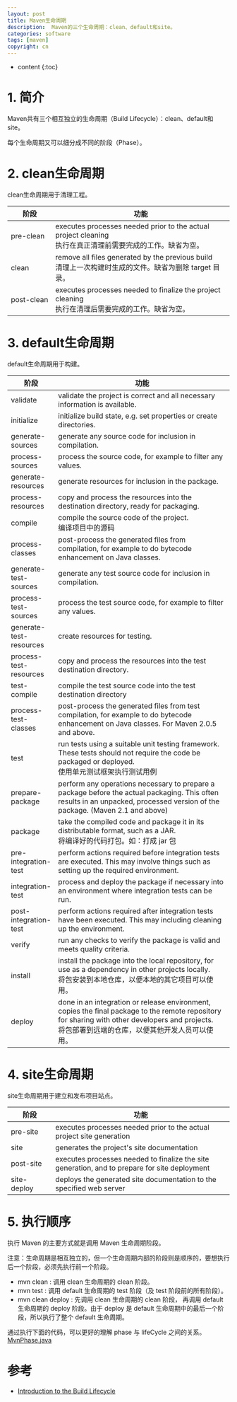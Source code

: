 ```yaml
---
layout: post
title: Maven生命周期
description:  Maven的三个生命周期：clean、default和site。
categories: software
tags: [maven]
copyright: cn
---
```


* content
{:toc}

# 1. 简介

Maven共有三个相互独立的生命周期（Build Lifecycle）：clean、default和site。

每个生命周期又可以细分成不同的阶段（Phase）。

# 2. clean生命周期
clean生命周期用于清理工程。

<table width="100%">
    <thead>
        <tr><th width="20%">阶段</th><th width="80%">功能</th></tr>
    </thead>
    <tbody>
        <tr><td> pre-clean </td><td> executes processes needed prior to the actual project cleaning <br> 执行在真正清理前需要完成的工作。缺省为空。 </td></tr>
        <tr><td> clean </td><td> remove all files generated by the previous build <br> 清理上一次构建时生成的文件。缺省为删除 target 目录。 </td></tr>
        <tr><td> post-clean </td><td> executes processes needed to finalize the project cleaning <br> 执行在清理后需要完成的工作。缺省为空。 </td></tr>
    </tbody>
</table>

# 3. default生命周期

default生命周期用于构建。

<table width="100%">
    <thead>
        <tr><th width="20%">阶段</th><th width="80%">功能</th></tr>
    </thead>
    <tbody>
        <tr><td> validate </td><td> validate the project is correct and all necessary information is available. </td></tr>
        <tr><td> initialize </td><td> initialize build state, e.g. set properties or create directories. </td></tr>
        <tr><td> generate-sources </td><td> generate any source code for inclusion in compilation. </td></tr>
        <tr><td> process-sources </td><td> process the source code, for example to filter any values. </td></tr>
        <tr><td> generate-resources </td><td> generate resources for inclusion in the package. </td></tr>
        <tr><td> process-resources </td><td> copy and process the resources into the destination directory, ready for packaging. </td></tr>
        <tr><td> compile </td><td> compile the source code of the project. <br> 编译项目中的源码</td></tr>
        <tr><td> process-classes </td><td> post-process the generated files from compilation, for example to do bytecode enhancement on Java classes. </td></tr>
        <tr><td> generate-test-sources </td><td> generate any test source code for inclusion in compilation. </td></tr>
        <tr><td> process-test-sources </td><td> process the test source code, for example to filter any values. </td></tr>
        <tr><td> generate-test-resources </td><td> create resources for testing. </td></tr>
        <tr><td> process-test-resources </td><td> copy and process the resources into the test destination directory. </td></tr>
        <tr><td> test-compile </td><td> compile the test source code into the test destination directory </td></tr>
        <tr><td> process-test-classes </td><td> post-process the generated files from test compilation, for example to do bytecode enhancement on Java classes. For Maven 2.0.5 and above. </td></tr>
        <tr><td> test </td><td> run tests using a suitable unit testing framework. These tests should not require the code be packaged or deployed. <br> 使用单元测试框架执行测试用例 </td></tr>
        <tr><td> prepare-package </td><td> perform any operations necessary to prepare a package before the actual packaging. This often results in an unpacked, processed version of the package. (Maven 2.1 and above) </td></tr>
        <tr><td> package </td><td> take the compiled code and package it in its distributable format, such as a JAR. <br> 将编译好的代码打包。如：打成 jar 包 </td></tr>
        <tr><td> pre-integration-test </td><td> perform actions required before integration tests are executed. This may involve things such as setting up the required environment. </td></tr>
        <tr><td> integration-test </td><td> process and deploy the package if necessary into an environment where integration tests can be run. </td></tr>
        <tr><td> post-integration-test </td><td> perform actions required after integration tests have been executed. This may including cleaning up the environment. </td></tr>
        <tr><td> verify </td><td> run any checks to verify the package is valid and meets quality criteria. </td></tr>
        <tr><td> install </td><td> install the package into the local repository, for use as a dependency in other projects locally. <br> 将包安装到本地仓库，以便本地的其它项目可以使用。 </td></tr>
        <tr><td> deploy </td><td> done in an integration or release environment, copies the final package to the remote repository for sharing with other developers and projects. <br> 将包部署到远端的仓库，以便其他开发人员可以使用。 </td></tr>
    </tbody>
</table>

# 4. site生命周期

site生命周期用于建立和发布项目站点。

<table width="100%">
    <thead>
        <tr><th width="20%">阶段</th><th width="80%">功能</th></tr>
    </thead>
    <tbody>
        <tr><td> pre-site </td><td> executes processes needed prior to the actual project site generation </td></tr>
        <tr><td> site </td><td> generates the project's site documentation </td></tr>
        <tr><td> post-site </td><td> executes processes needed to finalize the site generation, and to prepare for site deployment </td></tr>
        <tr><td> site-deploy </td><td> deploys the generated site documentation to the specified web server </td></tr>
    </tbody>
</table>

# 5. 执行顺序

执行 Maven 的主要方式就是调用 Maven 生命周期阶段。

注意：生命周期是相互独立的，但一个生命周期内部的阶段则是顺序的，要想执行后一个阶段，必须先执行前一个阶段。

* mvn clean : 调用 clean 生命周期的 clean 阶段。
* mvn test : 调用 default 生命周期的 test 阶段（及 test 阶段前的所有阶段）。
* mvn clean deploy : 先调用 clean 生命周期的 clean 阶段， 再调用 default 生命周期的 deploy 阶段。由于 deploy 是 default 生命周期中的最后一个阶段，所以执行了整个 default 生命周期。

通过执行下面的代码，可以更好的理解 phase 与 lifeCycle 之间的关系。
[MvnPhase.java](https://github.com/fanhongtao/BlogDemo/blob/master/Java/src/main/java/org/fanhongtao/maven/MvnPhase.java)


# 参考
* [Introduction to the Build Lifecycle](http://maven.apache.org/guides/introduction/introduction-to-the-lifecycle.html)


